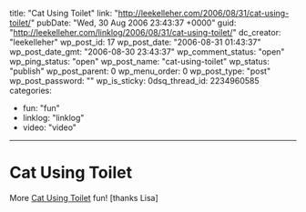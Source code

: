 title: "Cat Using Toilet"
link: "http://leekelleher.com/2006/08/31/cat-using-toilet/"
pubDate: "Wed, 30 Aug 2006 23:43:37 +0000"
guid: "http://leekelleher.com/linklog/2006/08/31/cat-using-toilet/"
dc_creator: "leekelleher"
wp_post_id: 17
wp_post_date: "2006-08-31 01:43:37"
wp_post_date_gmt: "2006-08-30 23:43:37"
wp_comment_status: "open"
wp_ping_status: "open"
wp_post_name: "cat-using-toilet"
wp_status: "publish"
wp_post_parent: 0
wp_menu_order: 0
wp_post_type: "post"
wp_post_password: ""
wp_is_sticky: 0dsq_thread_id: 2234960585
categories:
  - fun: "fun"
  - linklog: "linklog"
  - video: "video"

---

# Cat Using Toilet

More <a href="http://www.youtube.com/watch?v=FRCixSPXCRo">Cat Using Toilet</a> fun! [thanks Lisa]
